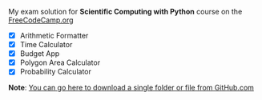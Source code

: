 My exam solution for **Scientific Computing with Python** course on the [FreeCodeCamp.org](https://www.freecodecamp.org/learn/scientific-computing-with-python/) 

- [x] Arithmetic Formatter
- [x] Time Calculator
- [x] Budget App
- [x] Polygon Area Calculator
- [x] Probability Calculator

**Note**: [You can go here to download a single folder or file from GitHub.com](https://minhaskamal.github.io/DownGit/#/home)

